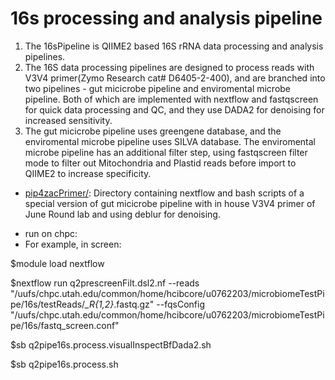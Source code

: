# 16s processing and analysis pipeline
1. The 16sPipeline is QIIME2 based 16S rRNA data processing and analysis pipelines.
2. The 16S data processing pipelines are designed to process reads with V3V4 primer(Zymo Research cat# D6405-2-400), and are branched into two pipelines - gut micicrobe pipeline and enviromental microbe pipeline. Both of which are implemented with nextflow and fastqscreen for quick data processing and QC, and they use DADA2 for denoising for increased sensitivity. 
3. The gut micicrobe pipeline uses greengene database, and the enviromental microbe pipeline uses SILVA database. The enviromental microbe pipeline has an additional filter step, using fastqscreen filter mode to filter out Mitochondria and Plastid reads before import to QIIME2 to increase specificity.

- [pip4zacPrimer/](pip4zacPrimer/): Directory containing nextflow and bash scripts of a special version of gut micicrobe pipeline with in house V3V4 primer of June Round lab and using deblur for denoising.
    

* run on chpc:
* For example, in screen:
>
$module load nextflow
>
$nextflow run q2prescreenFilt.dsl2.nf --reads "/uufs/chpc.utah.edu/common/home/hcibcore/u0762203/microbiomeTestPipe/16s/testReads/*_R{1,2}*.fastq.gz" --fqsConfig "/uufs/chpc.utah.edu/common/home/hcibcore/u0762203/microbiomeTestPipe/16s/fastq_screen.conf"
>
$sb q2pipe16s.process.visualInspectBfDada2.sh
>
$sb q2pipe16s.process.sh 
